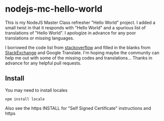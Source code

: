 # nodejs-mc-hello-world

This is my NodeJS Master Class refresher "Hello World" project. I added a small twist in that it responds with "Hello World" and a spurious list of translations of "Hello World". I apologize in advance for any poor translations or missing languages.

I borrowed the code list from [stackoverflow](https://stackoverflow.com/questions/5580876/navigator-language-list-of-all-languages) and filled in the blanks from [StackExchange](https://codegolf.stackexchange.com/questions/146544/hello-world-in-multiple-languages) and Google Translate. I'm hoping maybe the community can help me out with some of the missing codes and translations... Thanks in advance for any helpful pull requests.

## Install

You may need to install locales

```
npm install locale
```

Also see the https INSTALL for "Self Signed Certificate" instructions and https

